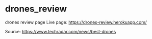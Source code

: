 # drones_review
drones review page
Live page: https://drones-review.herokuapp.com/

Source: https://www.techradar.com/news/best-drones
